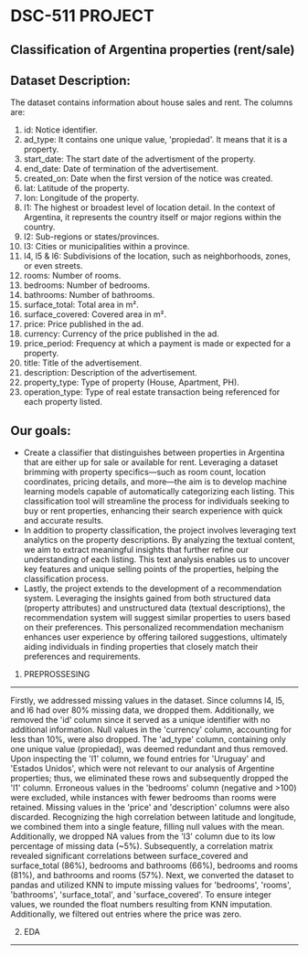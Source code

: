 # DSC-511 PROJECT
## Classification of Argentina properties (rent/sale)

Dataset Description:
--------------------
The dataset contains information about house sales and rent. The columns are:
1. id: Notice identifier.
2. ad_type: It contains one unique value, 'propiedad'. It means that it is a property.
3. start_date: The start date of the advertisment of the property.
4. end_date: Date of termination of the advertisement.
5. created_on: Date when the first version of the notice was created.
6. lat: Latitude of the property.
7. lon: Longitude of the property.
8. l1: The highest or broadest level of location detail. In the context of Argentina, it represents the country itself or major regions within the country.
9. l2: Sub-regions or states/provinces.
10. l3: Cities or municipalities within a province.
11. l4, l5 & l6: Subdivisions of the location, such as neighborhoods, zones, or even streets.
12. rooms: Number of rooms.
13. bedrooms: Number of bedrooms.
14. bathrooms: Number of bathrooms.
15. surface_total: Total area in m².
16. surface_covered: Covered area in m².
17. price: Price published in the ad.
18. currency: Currency of the price published in the ad.
19. price_period: Frequency at which a payment is made or expected for a property.
20. title: Title of the advertisement.
21. description: Description of the advertisement.
22. property_type: Type of property (House, Apartment, PH).
23. operation_type: Type of real estate transaction being referenced for each property listed.

Our goals:
----------
- Create a classifier that distinguishes between properties in Argentina that are either up for sale or available for rent. Leveraging a dataset brimming with property specifics—such as room count, location coordinates, pricing details, and more—the aim is to develop machine learning models capable of automatically categorizing each listing. This classification tool will streamline the process for individuals seeking to buy or rent properties, enhancing their search experience with quick and accurate results.
- In addition to property classification, the project involves leveraging text analytics on the property descriptions. By analyzing the textual content, we aim to extract meaningful insights that further refine our understanding of each listing. This text analysis enables us to uncover key features and unique selling points of the properties, helping the classification process.
- Lastly, the project extends to the development of a recommendation system. Leveraging the insights gained from both structured data (property attributes) and unstructured data (textual descriptions), the recommendation system will suggest similar properties to users based on their preferences. This personalized recommendation mechanism enhances user experience by offering tailored suggestions, ultimately aiding individuals in finding properties that closely match their preferences and requirements.

1) PREPROSSESING
----------------
Firstly, we addressed missing values in the dataset. Since columns l4, l5, and l6 had over 80% missing data, we dropped them. Additionally, we removed the 'id' column since it served as a unique identifier with no additional information. Null values in the 'currency' column, accounting for less than 10%, were also dropped. The 'ad_type' column, containing only one unique value (propiedad), was deemed redundant and thus removed. Upon inspecting the 'l1' column, we found entries for 'Uruguay' and 'Estados Unidos', which were not relevant to our analysis of Argentine properties; thus, we eliminated these rows and subsequently dropped the 'l1' column. Erroneous values in the 'bedrooms' column (negative and >100) were excluded, while instances with fewer bedrooms than rooms were retained. Missing values in the 'price' and 'description' columns were also discarded. Recognizing the high correlation between latitude and longitude, we combined them into a single feature, filling null values with the mean. Additionally, we dropped NA values from the 'l3' column due to its low percentage of missing data (~5%). Subsequently, a correlation matrix revealed significant correlations between surface_covered and surface_total (86%), bedrooms and bathrooms (66%), bedrooms and rooms (81%), and bathrooms and rooms (57%). Next, we converted the dataset to pandas and utilized KNN to impute missing values for 'bedrooms', 'rooms', 'bathrooms', 'surface_total', and 'surface_covered'. To ensure integer values, we rounded the float numbers resulting from KNN imputation. Additionally, we filtered out entries where the price was zero.

2) EDA
-------
